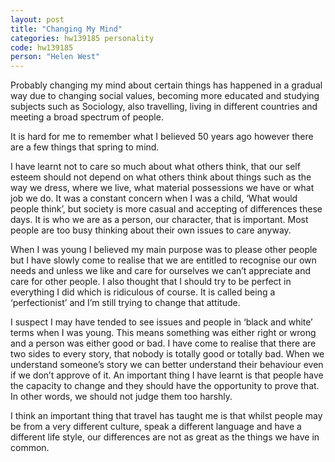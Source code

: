 ```yaml
---
layout: post
title: "Changing My Mind"
categories: hw139185 personality
code: hw139185
person: "Helen West"
---
```


Probably changing my mind about certain things has happened in a gradual way due to changing social values, becoming more educated and studying subjects such as Sociology, also travelling, living in different countries and meeting a broad spectrum of people.

It is hard for me to remember what I believed 50 years ago however there are a few things that spring to mind.

I have learnt not to care so much about what others think, that our self esteem should not depend on what others think about things such as the way we dress, where we live, what material possessions we have or what job we do. It was a constant concern when I was a child, ‘What would people think’, but society is more casual and accepting of differences these days. It is who we are as a person, our character, that is important. Most people are too busy thinking about their own issues to care anyway.

When I was young I believed my main purpose was to please other people but I have slowly come to realise that we are entitled to recognise our own needs and unless we like and care for ourselves we can’t appreciate and care for other people. I also thought that I should try to be perfect in everything I did which is ridiculous of course. It is called being a ‘perfectionist’ and I’m still trying to change that attitude. 

I suspect I may have tended to see issues and people in ‘black and white’ terms when I was young. This means something was either right or wrong and a person was either good or bad. I have come to realise that there are two sides to every story, that nobody is totally good or totally bad. When we understand someone’s story we can better understand their behaviour even if we don’t approve of it. An important thing I have learnt is that people have the capacity to change and they should have the opportunity to prove that. In other words, we should not judge them too harshly.

I think an important thing that travel has taught me is that whilst people may be from a very different culture, speak a different language and have a different life style, our differences are not as great as the things we have in common.
